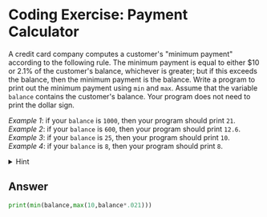 # Coding Exercise: Payment Calculator

A credit card company computes a customer's "minimum payment" according to the following rule. 
The minimum payment is equal to either $10 or 2.1% of the customer's balance, whichever is greater; but if this exceeds the balance, 
then the minimum payment is the balance. Write a program to print out the minimum payment using `min` and `max`. 
Assume that the variable `balance` contains the customer's balance. Your program does not need to print the dollar sign.


*Example 1*: if your `balance` is `1000`, then your program should print `21`.<br>
*Example 2*: if your `balance` is `600`, then your program should print `12.6`.<br>
*Example 3*: if your `balance` is `25`, then your program should print `10`.<br>
*Example 4*: if your `balance` is `8`, then your program should print `8`.

<details>
  <summary>
    Hint
  </summary>
  
  ![image](https://user-images.githubusercontent.com/86063895/236969265-a1e13cf8-d46a-4a22-a951-08f752160f86.png)

</details>

## Answer
```python
print(min(balance,max(10,balance*.021)))
